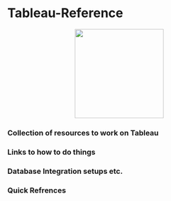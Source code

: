 # Tableau-Reference

<p align="center">
 <img width="200" height="200" src="https://media.giphy.com/media/Cmr1OMJ2FN0B2/giphy.gif">
</p>

### Collection of resources to work on Tableau
### Links to how to do things
### Database Integration setups etc.
### Quick Refrences
